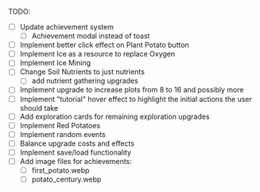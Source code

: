 TODO:
- [ ] Update achievement system
    - [ ] Achievement modal instead of toast
- [ ] Implement better click effect on Plant Potato button
- [ ] Implement Ice as a resource to replace Oxygen
- [ ] Implement Ice Mining
- [ ] Change Soil Nutrients to just nutrients
    - [ ] add nutrient gathering upgrades
- [ ] Implement upgrade to increase plots from 8 to 16 and possibly more
- [ ] Implement "tutorial" hover effect to highlight the initial actions the user should take
- [ ] Add exploration cards for remaining exploration upgrades
- [ ] Implement Red Potatoes
- [ ] Implement random events
- [ ] Balance upgrade costs and effects
- [ ] Implement save/load functionality
- [ ] Add image files for achievements:
    - [ ] first_potato.webp
    - [ ] potato_century.webp
